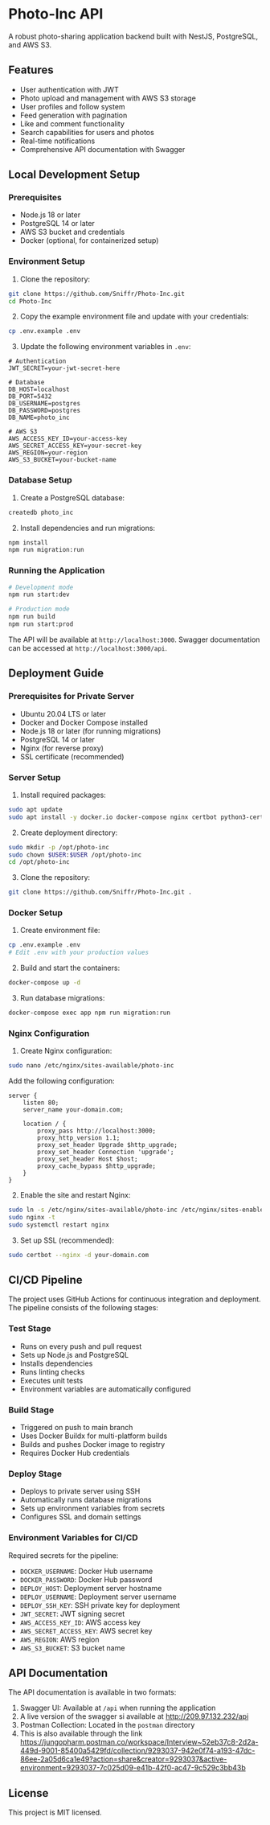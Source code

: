# Photo-Inc API

A robust photo-sharing application backend built with NestJS, PostgreSQL, and AWS S3.

## Features

- User authentication with JWT
- Photo upload and management with AWS S3 storage
- User profiles and follow system
- Feed generation with pagination
- Like and comment functionality
- Search capabilities for users and photos
- Real-time notifications
- Comprehensive API documentation with Swagger

## Local Development Setup

### Prerequisites

- Node.js 18 or later
- PostgreSQL 14 or later
- AWS S3 bucket and credentials
- Docker (optional, for containerized setup)

### Environment Setup

1. Clone the repository:
```bash
git clone https://github.com/Sniffr/Photo-Inc.git
cd Photo-Inc
```

2. Copy the example environment file and update with your credentials:
```bash
cp .env.example .env
```

3. Update the following environment variables in `.env`:
```
# Authentication
JWT_SECRET=your-jwt-secret-here

# Database
DB_HOST=localhost
DB_PORT=5432
DB_USERNAME=postgres
DB_PASSWORD=postgres
DB_NAME=photo_inc

# AWS S3
AWS_ACCESS_KEY_ID=your-access-key
AWS_SECRET_ACCESS_KEY=your-secret-key
AWS_REGION=your-region
AWS_S3_BUCKET=your-bucket-name
```

### Database Setup

1. Create a PostgreSQL database:
```bash
createdb photo_inc
```

2. Install dependencies and run migrations:
```bash
npm install
npm run migration:run
```

### Running the Application

```bash
# Development mode
npm run start:dev

# Production mode
npm run build
npm run start:prod
```

The API will be available at `http://localhost:3000`. Swagger documentation can be accessed at `http://localhost:3000/api`.

## Deployment Guide

### Prerequisites for Private Server
- Ubuntu 20.04 LTS or later
- Docker and Docker Compose installed
- Node.js 18 or later (for running migrations)
- PostgreSQL 14 or later
- Nginx (for reverse proxy)
- SSL certificate (recommended)

### Server Setup

1. Install required packages:
```bash
sudo apt update
sudo apt install -y docker.io docker-compose nginx certbot python3-certbot-nginx
```

2. Create deployment directory:
```bash
sudo mkdir -p /opt/photo-inc
sudo chown $USER:$USER /opt/photo-inc
cd /opt/photo-inc
```

3. Clone the repository:
```bash
git clone https://github.com/Sniffr/Photo-Inc.git .
```

### Docker Setup

1. Create environment file:
```bash
cp .env.example .env
# Edit .env with your production values
```

2. Build and start the containers:
```bash
docker-compose up -d
```

3. Run database migrations:
```bash
docker-compose exec app npm run migration:run
```

### Nginx Configuration

1. Create Nginx configuration:
```bash
sudo nano /etc/nginx/sites-available/photo-inc
```

Add the following configuration:
```nginx
server {
    listen 80;
    server_name your-domain.com;

    location / {
        proxy_pass http://localhost:3000;
        proxy_http_version 1.1;
        proxy_set_header Upgrade $http_upgrade;
        proxy_set_header Connection 'upgrade';
        proxy_set_header Host $host;
        proxy_cache_bypass $http_upgrade;
    }
}
```

2. Enable the site and restart Nginx:
```bash
sudo ln -s /etc/nginx/sites-available/photo-inc /etc/nginx/sites-enabled/
sudo nginx -t
sudo systemctl restart nginx
```

3. Set up SSL (recommended):
```bash
sudo certbot --nginx -d your-domain.com
```

## CI/CD Pipeline

The project uses GitHub Actions for continuous integration and deployment. The pipeline consists of the following stages:

### Test Stage
- Runs on every push and pull request
- Sets up Node.js and PostgreSQL
- Installs dependencies
- Runs linting checks
- Executes unit tests
- Environment variables are automatically configured

### Build Stage
- Triggered on push to main branch
- Uses Docker Buildx for multi-platform builds
- Builds and pushes Docker image to registry
- Requires Docker Hub credentials

### Deploy Stage
- Deploys to private server using SSH
- Automatically runs database migrations
- Sets up environment variables from secrets
- Configures SSL and domain settings

### Environment Variables for CI/CD
Required secrets for the pipeline:
- `DOCKER_USERNAME`: Docker Hub username
- `DOCKER_PASSWORD`: Docker Hub password
- `DEPLOY_HOST`: Deployment server hostname
- `DEPLOY_USERNAME`: Deployment server username
- `DEPLOY_SSH_KEY`: SSH private key for deployment
- `JWT_SECRET`: JWT signing secret
- `AWS_ACCESS_KEY_ID`: AWS access key
- `AWS_SECRET_ACCESS_KEY`: AWS secret key
- `AWS_REGION`: AWS region
- `AWS_S3_BUCKET`: S3 bucket name

## API Documentation

The API documentation is available in two formats:

1. Swagger UI: Available at `/api` when running the application
2. A live version of the swagger si available at http://209.97.132.232/api 
3. Postman Collection: Located in the `postman` directory
4. This is also available through  the link https://jungopharm.postman.co/workspace/Interview~52eb37c8-2d2a-449d-9001-85400a5429fd/collection/9293037-942e0f74-a193-47dc-86ee-2a05d6ca1e49?action=share&creator=9293037&active-environment=9293037-7c025d09-e41b-42f0-ac47-9c529c3bb43b

## License

This project is MIT licensed.
